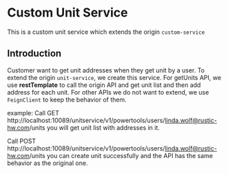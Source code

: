# Custom Unit Service
This is a custom unit service which extends the origin `custom-service`
## Introduction
Customer want to get unit addresses when they get unit by a user. To extend the origin `unit-service`,
we create this service.
For getUnits API, we use **restTemplate** to call the origin API and get unit list 
and then add address for each unit.
For other APIs we do not want to extend, we use `FeignClient` to keep the behavior of them.

example: 
Call GET http://localhost:10089/unitservice/v1/powertools/users/linda.wolf@rustic-hw.com/units
you will get unit list with addresses in it.

Call POST http://localhost:10089/unitservice/v1/powertools/users/linda.wolf@rustic-hw.com/units
you can create unit successfully and the API has the same behavior as the original one.